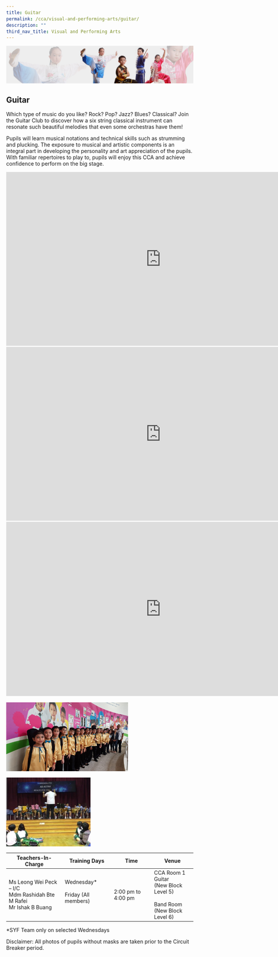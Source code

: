 ```yaml
---
title: Guitar
permalink: /cca/visual-and-performing-arts/guitar/
description: ""
third_nav_title: Visual and Performing Arts
---
```


![](/images/About%20Us/subbanner3.jpg)

## **Guitar**

Which type of music do you like? Rock? Pop? Jazz? Blues? Classical? Join the Guitar Club to discover how a six string classical instrument can resonate such beautiful melodies that even some orchestras have them!

  

Pupils will learn musical notations and technical skills such as strumming and plucking. The exposure to musical and artistic components is an integral part in developing the personality and art appreciation of the pupils. With familiar repertoires to play to, pupils will enjoy this CCA and achieve confidence to perform on the big stage.

<iframe width="831" height="467" src="https://www.youtube.com/embed/QDehpSCd0pc" title="GDPS 2022 Guitar Orchestra CCA" frameborder="0" allow="accelerometer; autoplay; clipboard-write; encrypted-media; gyroscope; picture-in-picture" allowfullscreen></iframe>

<iframe width="831" height="467" src="https://www.youtube.com/embed/zJ5OTQhZPlo" title="2021 Guitar Ensemble CCA Publicity - Smiling Stroll" frameborder="0" allow="accelerometer; autoplay; clipboard-write; encrypted-media; gyroscope; picture-in-picture" allowfullscreen></iframe>


<iframe width="832" height="468" src="https://www.youtube.com/embed/fAWM7EXsQ_k" title="GDPS 2020 SYF Out Of This World" frameborder="0" allow="accelerometer; autoplay; clipboard-write; encrypted-media; gyroscope; picture-in-picture" allowfullscreen></iframe>




<img src="/images/CCA/Guitar%201.jpeg"  
     style="width:65%">

<img src="/images/CCA/Guitar%202.jpeg"  
     style="width:45%">



<table>
<thead>
  <tr>
    <th>Teachers-In-Charge</th>
    <th>Training Days</th>
    <th>Time</th>
    <th>Venue</th>
  </tr>
</thead>
<tbody>
  <tr>
    <td>Ms Leong Wei Peck – I/C<br>Mdm Rashidah Bte M Rafei<br>Mr Ishak B Buang</td>
    <td>Wednesday*<br><br>Friday (All members)<br><br></td>
    <td>2:00 pm to 4:00 pm<br></td>
    <td>CCA Room 1 Guitar<br>(New Block Level 5)<br><br>Band Room<br>(New Block Level 6)</td>
  </tr>
</tbody>
</table>


\*SYF Team only on selected Wednesdays

  

Disclaimer: All photos of pupils without masks are taken prior to the Circuit Breaker period.